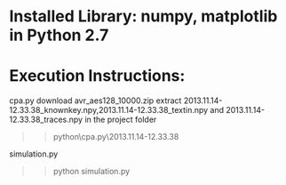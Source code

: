 # Installed Library: numpy, matplotlib in Python 2.7
# Execution Instructions: 

cpa.py
download avr_aes128_10000.zip 
extract 2013.11.14-12.33.38_knownkey.npy,2013.11.14-12.33.38_textin.npy and 2013.11.14-12.33.38_traces.npy in the project folder
>>python\cpa.py\2013.11.14-12.33.38

simulation.py
>>python  simulation.py
